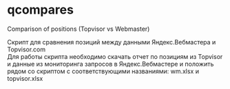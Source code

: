 # qcompares
Comparison of positions (Topvisor vs Webmaster)
  
Скрипт для сравнения позиций между данными Яндекс.Вебмастера и Topvisor.com  
Для работы скрипта необходимо скачать отчет по позициям из Topvisor и данные из мониторинга запросов в Яндекс.Вебмастере и положить рядом со скриптом с соответствующими названиями: wm.xlsx и topvisor.xlsx
